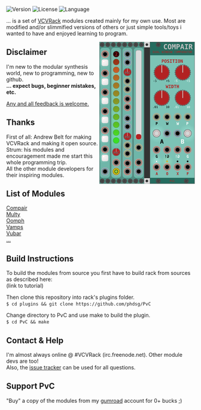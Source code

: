 <!-- Version and License Badges -->
![Version](https://img.shields.io/badge/version-0.5.5-green.svg?style=flat-square)
![License](https://img.shields.io/badge/license-BSD3-blue.svg?style=flat-square)
![Language](https://img.shields.io/badge/language-C++-yellow.svg?style=flat-square)


... is a set of [VCVRack](https://www.vcvrack.com) modules created mainly for my own use.
Most are modified and/or slimmified versions of others or just simple tools/toys
i wanted to have and enjoyed learning to program.

<img align="right" src="images/AllModules.png">

## Disclaimer

I'm new to the modular synthesis world, new to programming, new to github.  
**... expect bugs, beginner mistakes, etc.**

[Any and all feedback is welcome.](https://github.com/phdsg/PvC/issues)


## Thanks

First of all: Andrew Belt for making VCVRack and making it open source.  
Strum: his modules and encouragement made me start this whole programming trip.  
All the other module developers for their inspiring modules.


## List of Modules
  [Compair](compair.md)  
  [Multy](multy.md)  
  [Oomph](oomph.md)  
  [Vamps](vamps.md)  
  [Vubar](vubar.md)  
  [...](plans.md)


## Build Instructions

  To build the modules from source you first have to build rack from sources as described here:  
    (link to tutorial)  

  Then clone this repository into rack's plugins folder.  
    `$ cd plugins && git clone https://github.com/phdsg/PvC`  
    
  Change directory to PvC and use make to build the plugin.  
    `$ cd PvC && make`  
  
## Contact & Help
I'm almost always online @ #VCVRack (irc.freenode.net). Other module devs are too!  
Also, the [issue tracker](https://github.com/phdsg/PvC/issues) can be used for all questions.


## Support PvC
"Buy" a copy of the modules from my [gumroad](https://gumroad.com/l/kXPIO) account for 0+ bucks ;)
